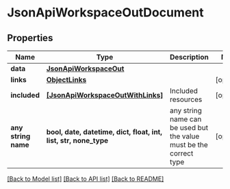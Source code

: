 # JsonApiWorkspaceOutDocument


## Properties
Name | Type | Description | Notes
------------ | ------------- | ------------- | -------------
**data** | [**JsonApiWorkspaceOut**](JsonApiWorkspaceOut.md) |  | 
**links** | [**ObjectLinks**](ObjectLinks.md) |  | [optional] 
**included** | [**[JsonApiWorkspaceOutWithLinks]**](JsonApiWorkspaceOutWithLinks.md) | Included resources | [optional] 
**any string name** | **bool, date, datetime, dict, float, int, list, str, none_type** | any string name can be used but the value must be the correct type | [optional]

[[Back to Model list]](../README.md#documentation-for-models) [[Back to API list]](../README.md#documentation-for-api-endpoints) [[Back to README]](../README.md)


